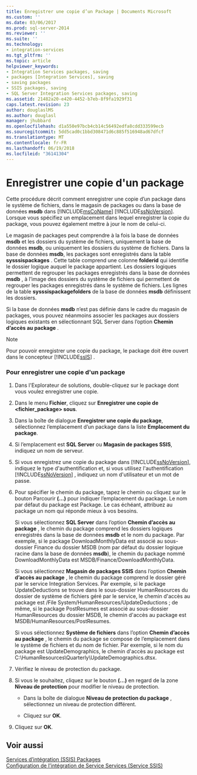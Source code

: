 ```yaml
---
title: Enregistrer une copie d’un Package | Documents Microsoft
ms.custom: ''
ms.date: 03/06/2017
ms.prod: sql-server-2014
ms.reviewer: ''
ms.suite: ''
ms.technology:
- integration-services
ms.tgt_pltfrm: ''
ms.topic: article
helpviewer_keywords:
- Integration Services packages, saving
- packages [Integration Services], saving
- saving packages
- SSIS packages, saving
- SQL Server Integration Services packages, saving
ms.assetid: 21482a20-e420-4452-b7eb-8f9fa1929f31
caps.latest.revision: 23
author: douglaslMS
ms.author: douglasl
manager: jhubbard
ms.openlocfilehash: d1a550e97bcb4cb14c56492edfa8cdd333599ecb
ms.sourcegitcommit: 5dd5cad0c1bbd308471d6c885f516948ad67dfcf
ms.translationtype: MT
ms.contentlocale: fr-FR
ms.lasthandoff: 06/19/2018
ms.locfileid: "36141304"
---
```

# <a name="save-a-copy-of-a-package"></a>Enregistrer une copie d'un package
  Cette procédure décrit comment enregistrer une copie d’un package dans le système de fichiers, dans le magasin de packages ou dans la base de données **msdb** dans [!INCLUDE[msCoName](../includes/msconame-md.md)] [!INCLUDE[ssNoVersion](../includes/ssnoversion-md.md)]. Lorsque vous spécifiez un emplacement dans lequel enregistrer la copie du package, vous pouvez également mettre à jour le nom de celui-ci.  
  
 Le magasin de packages peut comprendre à la fois la base de données **msdb** et les dossiers du système de fichiers, uniquement la base de données **msdb**, ou uniquement les dossiers du système de fichiers. Dans la base de données **msdb**, les packages sont enregistrés dans la table **sysssispackages** . Cette table comprend une colonne **folderid** qui identifie le dossier logique auquel le package appartient. Les dossiers logiques permettent de regrouper les packages enregistrés dans la base de données **msdb** , à l’image des dossiers du système de fichiers qui permettent de regrouper les packages enregistrés dans le système de fichiers. Les lignes de la table **sysssispackagefolders** de la base de données **msdb** définissent les dossiers.  
  
 Si la base de données **msdb** n’est pas définie dans le cadre du magasin de packages, vous pouvez néanmoins associer les packages aux dossiers logiques existants en sélectionnant SQL Server dans l’option **Chemin d’accès au package** .  
  
> [!NOTE]  
>  Pour pouvoir enregistrer une copie du package, le package doit être ouvert dans le concepteur [!INCLUDE[ssIS](../includes/ssis-md.md)] .  
  
### <a name="to-save-a-copy-of-a-package"></a>Pour enregistrer une copie d'un package  
  
1.  Dans l'Explorateur de solutions, double-cliquez sur le package dont vous voulez enregistrer une copie.  
  
2.  Dans le menu **Fichier**, cliquez sur **Enregistrer une copie de \<fichier_package> sous**.  
  
3.  Dans la boîte de dialogue **Enregistrer une copie du package**, sélectionnez l’emplacement d’un package dans la liste **Emplacement du package**.  
  
4.  Si l’emplacement est **SQL Server** ou **Magasin de packages SSIS**, indiquez un nom de serveur.  
  
5.  Si vous enregistrez une copie du package dans [!INCLUDE[ssNoVersion](../includes/ssnoversion-md.md)], indiquez le type d'authentification et, si vous utilisez l'authentification [!INCLUDE[ssNoVersion](../includes/ssnoversion-md.md)] , indiquez un nom d'utilisateur et un mot de passe.  
  
6.  Pour spécifier le chemin du package, tapez le chemin ou cliquez sur le bouton Parcourir **(…)** pour indiquer l’emplacement du package. Le nom par défaut du package est Package. Le cas échéant, attribuez au package un nom qui réponde mieux à vos besoins.  
  
     Si vous sélectionnez **SQL Server** dans l’option **Chemin d’accès au package** , le chemin du package comprend les dossiers logiques enregistrés dans la base de données **msdb** et le nom du package. Par exemple, si le package DownloadMonthlyData est associé au sous-dossier Finance du dossier MSDB (nom par défaut du dossier logique racine dans la base de données **msdb**), le chemin du package nommé DownloadMonthlyData est MSDB/Finance/DownloadMonthlyData.  
  
     Si vous sélectionnez **Magasin de packages SSIS** dans l’option **Chemin d’accès au package** , le chemin du package comprend le dossier géré par le service Integration Services. Par exemple, si le package UpdateDeductions se trouve dans le sous-dossier HumanResources du dossier de système de fichiers géré par le service, le chemin d'accès au package est /File System/HumanResources/UpdateDeductions ; de même, si le package PostResumes est associé au sous-dossier HumanResources du dossier MSDB, le chemin d'accès au package est MSDB/HumanResources/PostResumes.  
  
     Si vous sélectionnez **Système de fichiers** dans l’option **Chemin d’accès au package** , le chemin du package se compose de l’emplacement dans le système de fichiers et du nom de fichier. Par exemple, si le nom du package est UpdateDemographics, le chemin d'accès au package est C:\HumanResources\Quarterly\UpdateDemographics.dtsx.  
  
7.  Vérifiez le niveau de protection du package.  
  
8.  Si vous le souhaitez, cliquez sur le bouton **(…)** en regard de la zone **Niveau de protection** pour modifier le niveau de protection.  
  
    -   Dans la boîte de dialogue **Niveau de protection du package** , sélectionnez un niveau de protection différent.  
  
    -   Cliquez sur **OK**.  
  
9. Cliquez sur **OK**.  
  
## <a name="see-also"></a>Voir aussi  
 [Services d’intégration &#40;SSIS&#41; Packages](../../2014/integration-services/integration-services-ssis-packages.md)   
 [Configuration de l’intégration de Service Services &#40;Service SSIS&#41;](service/integration-services-service-ssis-service.md)  
  
  